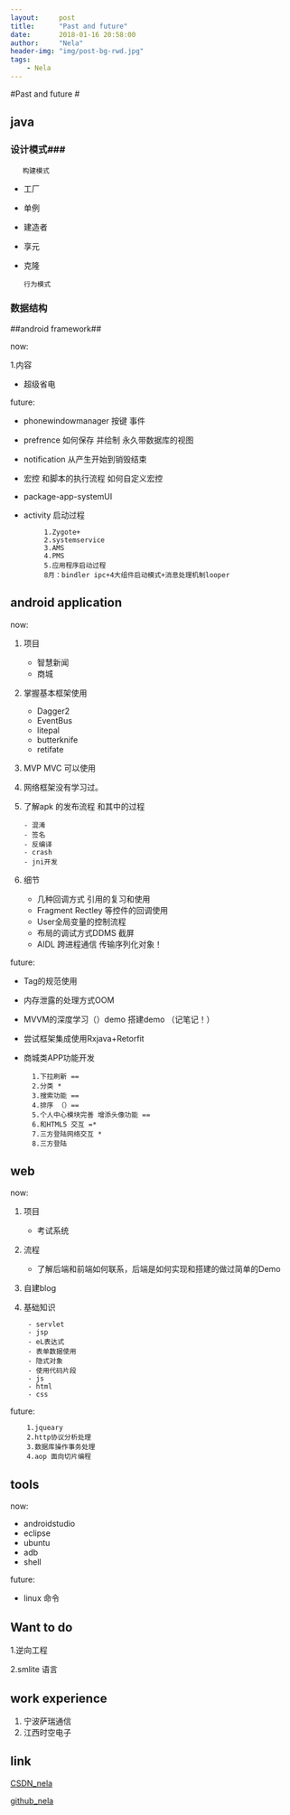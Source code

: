 ```yaml
---
layout:     post
title:      "Past and future"
date:       2018-01-16 20:58:00
author:     "Nela"
header-img: "img/post-bg-rwd.jpg"
tags:
    - Nela
---
```


#Past and future #

## java ##
### 设计模式###
 
       构建模式
            
- 工厂 
- 单例
- 建造者
- 享元
- 克隆

      
	  行为模式


###  数据结构 ###


##android framework## 

now:

1.内容 
     
- 超级省电

future:
        
 - phonewindowmanager  按键 事件 
 - prefrence  如何保存 并绘制 永久带数据库的视图
 - notification  从产生开始到销毁结束
 - 宏控 和脚本的执行流程  如何自定义宏控
 -  package-app-systemUI
 - activity 启动过程

			1.Zygote+
			2.systemservice
			3.AMS
			4.PMS
			5.应用程序启动过程
			8月：bindler ipc+4大组件启动模式+消息处理机制looper



## android application ## 
now: 

1. 项目 
 	- 智慧新闻 
	- 商城

    
2. 掌握基本框架使用
      
	 - Dagger2 
     - EventBus 
     - litepal  
     - butterknife 
     - retifate
    
   
3. MVP MVC 可以使用
   
4. 网络框架没有学习过。
   
5. 了解apk 的发布流程 和其中的过程
   
       - 混淆
       - 签名
       - 反编译
       - crash
       - jni开发
   

6. 细节
	
	 - 几种回调方式 引用的复习和使用      
	 - Fragment Rectley 等控件的回调使用
     - User全局变量的控制流程
     - 布局的调试方式DDMS 截屏
     - AIDL 跨进程通信 传输序列化对象！

        
future:
      
- Tag的规范使用
- 内存泄露的处理方式OOM
- MVVM的深度学习（）demo 搭建demo （记笔记！）
- 尝试框架集成使用Rxjava+Retorfit
- 商城类APP功能开发
		
		1.下拉刷新 ==
		2.分类 *
		3.搜索功能 ==
		4.排序 （）==
		5.个人中心模块完善 增添头像功能 ==
		6.和HTML5 交互 =*
		7.三方登陆网络交互 *
		8.三方登陆



## web ##

now: 
  
1. 项目
  
	- 考试系统 

2. 流程

     - 了解后端和前端如何联系，后端是如何实现和搭建的做过简单的Demo

3. 自建blog

4. 基础知识

		- servlet
		- jsp
		- eL表达式
		- 表单数据使用
		- 隐式对象
		- 使用代码片段
		- js
		- html
		- css


future:

		1.jqueary  
		2.http协议分析处理
		3.数据库操作事务处理
		4.aop 面向切片编程




## tools ##
now: 
   
 - androidstudio 
 - eclipse
 - ubuntu
 - adb
 - shell 
  
future:
   
- linux 命令


##  Want to do ##
 
1.逆向工程

2.smlite 语言




## work experience ##
1.  宁波萨瑞通信
2.  江西时空电子
    
## link ## 

[CSDN_nela](http://blog.csdn.net/cuizehui123)

[github_nela ](https://cuizehui.github.io )






